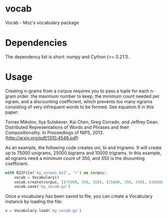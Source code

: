 
vocab
=====
Vocab - Moz's vocabulary package

Dependencies
============
The dependency list is short: numpy and Cython (>= 0.21.1).

Usage
=====

Creating n-grams from a corpus requires you to pass a tuple for each 
n-gram order: the maximum number to keep, the minimum count needed per ngram, 
and a discounting coefficient, which prevents too many ngrams consisting of very 
infrequent words to be formed. See equation 6 in this paper:

Tomas Mikolov, Ilya Sutskever, Kai Chen, Greg Corrado, and Jeffrey Dean. 
Distributed Representations of Words and Phrases and their Compositionality. 
In Proceedings of NIPS, 2013.  (http://arxiv.org/pdf/1310.4546.pdf)


As an example, the following code creates uni, bi and trigrams. It will create
up to 75000 unigrams, 25000 bigrams and 10000 trigrams. In this example, all
ngrams need a minimum count of 350, and 350 is the disounting coefficient.
```python
with BZ2File('my_corpus.bz2', 'r') as corpus:
    vocab = Vocabulary()
    vocab.create(corpus, [(75000, 350, 350), (25000, 350, 350), (10000, 350, 350)])
    vocab.save('my_vocab.gz')
```

Once a vocabulary has been saved to file, you can create a Vocabulary instance 
by loading the file:

```python
v = Vocabulary.load('my_vocab.gz')
```


